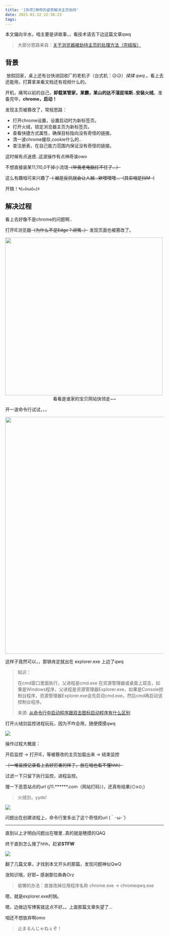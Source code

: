 ```yaml
---
title: '[杂项]神奇的姿势解决主页劫持'
date: 2021-01-22 22:36:23
tags:
---
```


本文偏向半水，咱主要是讲故事，，看技术请去下边这篇文章qwq

> 大部分思路来自：[关于浏览器被劫持主页的处理方法（完结版）](https://blog.csdn.net/GT_Stone/article/details/109238971)

## 背景

​	放假回家，桌上还有台快进回收厂的老机子（台式机：:disappointed_relieved::disappointed_relieved:）*揉揉 qwq* 。看上去还能用，打算拿来看文档还有视频什么的。

​	开机，痛骂以前的自己，**卸载某管家，某霸，某山的达不溜屁埃斯..安装火绒**。准备完毕，**chrome，启动！**

发现主页被篡改了，常规思路：

* 打开chrome设置，设置启动时为新标签页。
* 打开火绒，锁定浏览器主页为新标签页。
* 查看快捷方式属性，确保目标指向没有奇怪的链接。
* 清一波chrome缓存,cookie什么的..
* 查注册表，在自己能力范围内保证没有奇怪的链接。

这时候有点迷惑..这波操作有点神奇诶owo

不想直接装某11,110,0干掉小流氓~~（毕竟老电脑扛不住了...）~~

这么有趣咱可来兴趣了~~（ 越是反抗就会让人越...欸嘿嘿嘿...（其实咱是抖M（~~

开搞！٩(๑òωó๑)۶

## 解决过程

看上去好像不是chrome的问题啊..

打开IE浏览器~~（为什么不是Edge？闭嘴..）~~ 发现页面也被篡改了。

<img src="https://s3.ax1x.com/2021/01/22/so26p9.png" width="500px">

<center>看看是谁家的宝贝网站快领走~~</center>

开一波命令行试试，，，

<img src="https://s3.ax1x.com/2021/01/22/soRC1s.png" width="750px">

这样子竟然可以，，那锅肯定就出在 explorer.exe 上边了qwq

> 知识：
>
> 在cmd窗口里面执行，父进程是cmd.exe
> 在资源管理器或桌面上双击，如果是Windows程序，父进程是资源管理器Explorer.exe，如果是Console控制台程序，资源管理器Explorer.exe会先启动cmd.exe，然后cmd再启动该控制台程序。
>
> 来源: [从命令行中启动程序跟双击图标启动程序有什么区别](https://bbs.csdn.net/topics/390108023)

打开火绒剑监控进程玩玩，因为不咋会用，随便摸摸qwq

![](https://s3.ax1x.com/2021/01/22/soRc4g.png)

操作过程大概是：

开启监控 -> 打开IE，等被篡改的主页加载出来 -> 结束监控

~~（一堆监控记录看上去好厉害的样子，放在咱也看不懂hhh）~~

过滤一下只留下执行监控，进程监控。

搜一下恶意站点的url (j11.\*\*\*\*\*\*.com（网站打码）)，还真有结果(⊙x⊙;)

> 火绒剑，yyds!

![](https://s3.ax1x.com/2021/01/23/soWlGQ.png)

问题出在创建进程上，命令行里多出了这个奇怪的url (｀･ω･´)

----

直到以上才明白问题出在哪里..真的就是瞎摸的QAQ

终于直到怎么搜了hhh，赶紧**STFW**

![](https://s3.ax1x.com/2021/01/23/soW0G4.png)

翻了几篇文章，才找到本文开头的那篇，发现问题神似QwQ

涨知识哦，好耶~ 感谢那位犇犇Orz

> 偷懒的办法：直接改掉应用程序名称 chrome.exe -> chromeqwq.exe

嗯，就是explorer.exe的锅。

嗯，边做边写博客就这点不好。。上面那篇文章失望了...

咱还不想放弃啊omo

> 止まるんじゃねぇぞ！

